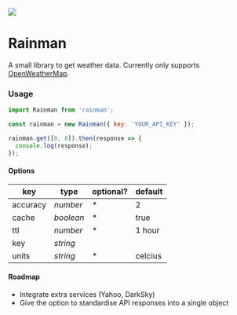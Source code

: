 ![](https://travis-ci.org/DronoRobotics/rainman.svg?branch=master)


# Rainman

A small library to get weather data. Currently only supports [OpenWeatherMap](http://openweathermap.org).

### Usage

```javascript
import Rainman from 'rainman';

const rainman = new Rainman({ key: 'YOUR_API_KEY' });

rainman.get([0, 0]).then(response => {
  console.log(response);
});
```

#### Options

| key      | type      | optional? | default |
| -----    | --------- | --------- | ------- |
| accuracy | *number*  | *         | 2       |
| cache    | *boolean* | *         | true    |
| ttl      | *number*  | *         | 1 hour  |
| key      | *string*  |           |         |
| units    | *string*  | *         | celcius |

#### Roadmap

* Integrate extra services (Yahoo, DarkSky)
* Give the option to standardise API responses into a single object
